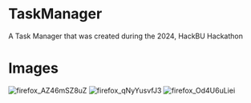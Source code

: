 # TaskManager
A Task Manager that was created during the 2024, HackBU Hackathon

# Images

![firefox_AZ46mSZ8uZ](https://github.com/BlakeAbr/TaskManager/assets/112440148/d50bc7af-59b3-4b46-86bc-29034b709daf)
![firefox_qNyYusvfJ3](https://github.com/BlakeAbr/TaskManager/assets/112440148/a1499602-32ba-4a24-80a9-1369487189c6)
![firefox_Od4U6uLiei](https://github.com/BlakeAbr/TaskManager/assets/112440148/268eede0-4be9-4d60-821e-729e11612636)
